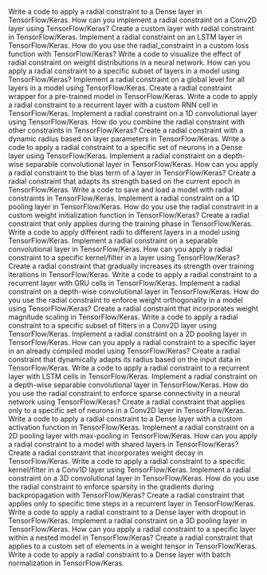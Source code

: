 Write a code to apply a radial constraint to a Dense layer in TensorFlow/Keras.
How can you implement a radial constraint on a Conv2D layer using TensorFlow/Keras?
Create a custom layer with radial constraint in TensorFlow/Keras.
Implement a radial constraint on an LSTM layer in TensorFlow/Keras.
How do you use the radial_constraint in a custom loss function with TensorFlow/Keras?
Write a code to visualize the effect of radial constraint on weight distributions in a neural network.
How can you apply a radial constraint to a specific subset of layers in a model using TensorFlow/Keras?
Implement a radial constraint on a global level for all layers in a model using TensorFlow/Keras.
Create a radial constraint wrapper for a pre-trained model in TensorFlow/Keras.
Write a code to apply a radial constraint to a recurrent layer with a custom RNN cell in TensorFlow/Keras.
Implement a radial constraint on a 1D convolutional layer using TensorFlow/Keras.
How do you combine the radial constraint with other constraints in TensorFlow/Keras?
Create a radial constraint with a dynamic radius based on layer parameters in TensorFlow/Keras.
Write a code to apply a radial constraint to a specific set of neurons in a Dense layer using TensorFlow/Keras.
Implement a radial constraint on a depth-wise separable convolutional layer in TensorFlow/Keras.
How can you apply a radial constraint to the bias term of a layer in TensorFlow/Keras?
Create a radial constraint that adapts its strength based on the current epoch in TensorFlow/Keras.
Write a code to save and load a model with radial constraints in TensorFlow/Keras.
Implement a radial constraint on a 1D pooling layer in TensorFlow/Keras.
How do you use the radial constraint in a custom weight initialization function in TensorFlow/Keras?
Create a radial constraint that only applies during the training phase in TensorFlow/Keras.
Write a code to apply different radii to different layers in a model using TensorFlow/Keras.
Implement a radial constraint on a separable convolutional layer in TensorFlow/Keras.
How can you apply a radial constraint to a specific kernel/filter in a layer using TensorFlow/Keras?
Create a radial constraint that gradually increases its strength over training iterations in TensorFlow/Keras.
Write a code to apply a radial constraint to a recurrent layer with GRU cells in TensorFlow/Keras.
Implement a radial constraint on a depth-wise convolutional layer in TensorFlow/Keras.
How do you use the radial constraint to enforce weight orthogonality in a model using TensorFlow/Keras?
Create a radial constraint that incorporates weight magnitude scaling in TensorFlow/Keras.
Write a code to apply a radial constraint to a specific subset of filters in a Conv2D layer using TensorFlow/Keras.
Implement a radial constraint on a 2D pooling layer in TensorFlow/Keras.
How can you apply a radial constraint to a specific layer in an already compiled model using TensorFlow/Keras?
Create a radial constraint that dynamically adapts its radius based on the input data in TensorFlow/Keras.
Write a code to apply a radial constraint to a recurrent layer with LSTM cells in TensorFlow/Keras.
Implement a radial constraint on a depth-wise separable convolutional layer in TensorFlow/Keras.
How do you use the radial constraint to enforce sparse connectivity in a neural network using TensorFlow/Keras?
Create a radial constraint that applies only to a specific set of neurons in a Conv2D layer in TensorFlow/Keras.
Write a code to apply a radial constraint to a Dense layer with a custom activation function in TensorFlow/Keras.
Implement a radial constraint on a 2D pooling layer with max-pooling in TensorFlow/Keras.
How can you apply a radial constraint to a model with shared layers in TensorFlow/Keras?
Create a radial constraint that incorporates weight decay in TensorFlow/Keras.
Write a code to apply a radial constraint to a specific kernel/filter in a Conv1D layer using TensorFlow/Keras.
Implement a radial constraint on a 3D convolutional layer in TensorFlow/Keras.
How do you use the radial constraint to enforce sparsity in the gradients during backpropagation with TensorFlow/Keras?
Create a radial constraint that applies only to specific time steps in a recurrent layer in TensorFlow/Keras.
Write a code to apply a radial constraint to a Dense layer with dropout in TensorFlow/Keras.
Implement a radial constraint on a 3D pooling layer in TensorFlow/Keras.
How can you apply a radial constraint to a specific layer within a nested model in TensorFlow/Keras?
Create a radial constraint that applies to a custom set of elements in a weight tensor in TensorFlow/Keras.
Write a code to apply a radial constraint to a Dense layer with batch normalization in TensorFlow/Keras.